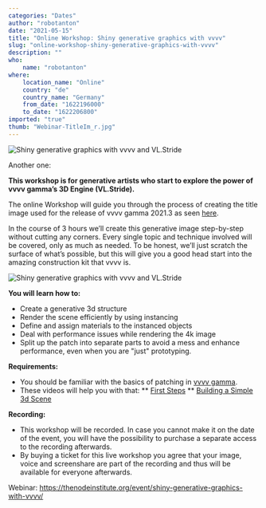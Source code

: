 ```yaml
---
categories: "Dates"
author: "robotanton"
date: "2021-05-15"
title: "Online Workshop: Shiny generative graphics with vvvv"
slug: "online-workshop-shiny-generative-graphics-with-vvvv"
description: ""
who: 
    name: "robotanton"
where: 
    location_name: "Online"
    country: "de"
    country_name: "Germany"
    from_date: "1622196000"
    to_date: "1622206800"
imported: "true"
thumb: "Webinar-TitleIm_r.jpg"
---
```



![Shiny generative graphics with vvvv and VL.Stride](Webinar-TitleIm_r.jpg) 

Another one:

**This workshop is for generative artists who start to explore the power of vvvv gamma’s 3D Engine (VL.Stride).**

The online Workshop will guide you through the process of creating the title image used for the release of vvvv gamma 2021.3 as seen [here](/blog/2021/vvvv-gamma-2021.3-release).

In the course of 3 hours we’ll create this generative image step-by-step without cutting any corners. Every single topic and technique involved will be covered, only as much as needed. To be honest, we’ll just scratch the surface of what’s possible, but this will give you a good head start into the amazing construction kit that vvvv is.

![Shiny generative graphics with vvvv and VL.Stride](2560x1440_12.png) 

**You will learn how to:**

* Create a generative 3d structure
* Render the scene efficiently by using instancing
* Define and assign materials to the instanced objects
* Deal with performance issues while rendering the 4k image
* Split up the patch into separate parts to avoid a mess and enhance performance, even when you are "just" prototyping.

**Requirements:**

* You should be familiar with the basics of patching in [vvvv gamma](https://visualprogramming.net/).
* These videos will help you with that:
** [First Steps](https://youtu.be/eFVFKxhsrS8)
** [Building a Simple 3d Scene](https://youtu.be/Cs60A_pSIy0)

**Recording:**

* This workshop will be recorded. In case you cannot make it on the date of the event, you will have the possibility to purchase a separate access to the recording afterwards.
* By buying a ticket for this live workshop you agree that your image, voice and screenshare are part of the recording and thus will be available for everyone afterwards.

Webinar: https://thenodeinstitute.org/event/shiny-generative-graphics-with-vvvv/


